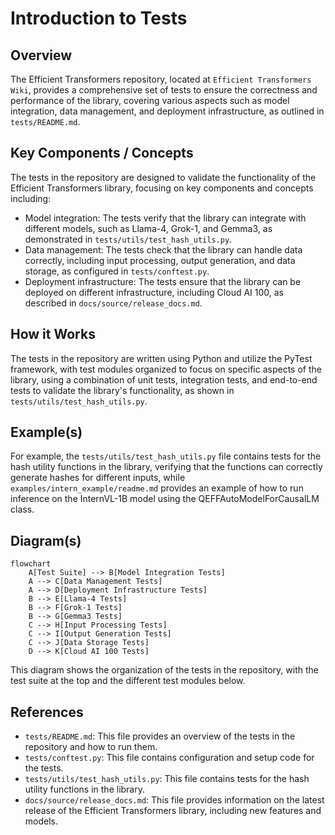 # Introduction to Tests
## Overview
The Efficient Transformers repository, located at `Efficient Transformers Wiki`, provides a comprehensive set of tests to ensure the correctness and performance of the library, covering various aspects such as model integration, data management, and deployment infrastructure, as outlined in `tests/README.md`.

## Key Components / Concepts
The tests in the repository are designed to validate the functionality of the Efficient Transformers library, focusing on key components and concepts including:
* Model integration: The tests verify that the library can integrate with different models, such as Llama-4, Grok-1, and Gemma3, as demonstrated in `tests/utils/test_hash_utils.py`.
* Data management: The tests check that the library can handle data correctly, including input processing, output generation, and data storage, as configured in `tests/conftest.py`.
* Deployment infrastructure: The tests ensure that the library can be deployed on different infrastructure, including Cloud AI 100, as described in `docs/source/release_docs.md`.

## How it Works
The tests in the repository are written using Python and utilize the PyTest framework, with test modules organized to focus on specific aspects of the library, using a combination of unit tests, integration tests, and end-to-end tests to validate the library's functionality, as shown in `tests/utils/test_hash_utils.py`.

## Example(s)
For example, the `tests/utils/test_hash_utils.py` file contains tests for the hash utility functions in the library, verifying that the functions can correctly generate hashes for different inputs, while `examples/intern_example/readme.md` provides an example of how to run inference on the InternVL-1B model using the QEFFAutoModelForCausalLM class.

## Diagram(s)
```mermaid
flowchart
    A[Test Suite] --> B[Model Integration Tests]
    A --> C[Data Management Tests]
    A --> D[Deployment Infrastructure Tests]
    B --> E[Llama-4 Tests]
    B --> F[Grok-1 Tests]
    B --> G[Gemma3 Tests]
    C --> H[Input Processing Tests]
    C --> I[Output Generation Tests]
    C --> J[Data Storage Tests]
    D --> K[Cloud AI 100 Tests]
```
This diagram shows the organization of the tests in the repository, with the test suite at the top and the different test modules below.

## References
* `tests/README.md`: This file provides an overview of the tests in the repository and how to run them.
* `tests/conftest.py`: This file contains configuration and setup code for the tests.
* `tests/utils/test_hash_utils.py`: This file contains tests for the hash utility functions in the library.
* `docs/source/release_docs.md`: This file provides information on the latest release of the Efficient Transformers library, including new features and models.